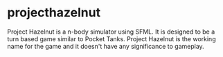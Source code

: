 projecthazelnut
===============
Project Hazelnut is a n-body simulator using SFML.
It is designed to be a turn based game similar to Pocket Tanks.
Project Hazelnut is the working name for the game and it doesn't have any significance to gameplay.
